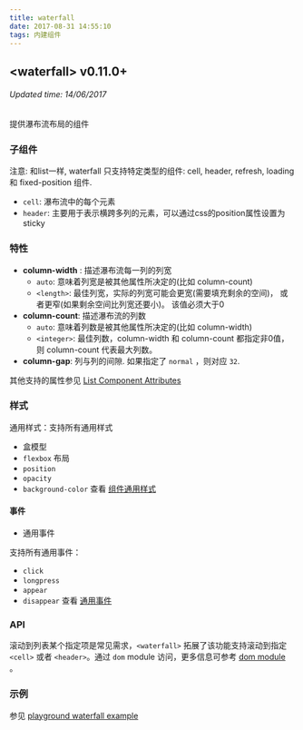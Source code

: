 ```yaml
---
title: waterfall
date: 2017-08-31 14:55:10
tags: 内建组件
---
```


## &#60;waterfall&#62; v0.11.0+
###### Updated time: 14/06/2017

提供瀑布流布局的组件

### 子组件
注意: 和list一样, waterfall 只支持特定类型的组件: cell, header, refresh, loading 和 fixed-position 组件.

* `cell`: 瀑布流中的每个元素
* `header`: 主要用于表示横跨多列的元素，可以通过css的position属性设置为sticky

### 特性
* **column-width** : 描述瀑布流每一列的列宽
  * `auto`: 意味着列宽是被其他属性所决定的(比如 column-count)
  * `<length>`: 最佳列宽，实际的列宽可能会更宽(需要填充剩余的空间)， 或者更窄(如果剩余空间比列宽还要小)。 该值必须大于0
* **column-count**: 描述瀑布流的列数
  * `auto`: 意味着列数是被其他属性所决定的(比如 column-width)
  * `<integer>`: 最佳列数，column-width 和 column-count 都指定非0值， 则 column-count 代表最大列数。
* **column-gap**: 列与列的间隙. 如果指定了 `normal` ，则对应 `32`.

其他支持的属性参见 [List Component Attributes](http://weex.apache.org/cn/references/components/list.html)

### 样式
通用样式：支持所有通用样式

* 盒模型
* `flexbox` 布局
* `position`
* `opacity`
* `background-color`
查看 [组件通用样式](http://weex.apache.org/cn/references/common-style.html)

#### 事件

* 通用事件

支持所有通用事件：

  * `click`
  * `longpress`
  * `appear`
  * `disappear`
  查看 [通用事件](http://weex.apache.org/cn/references/common-event.html)

### API
滚动到列表某个指定项是常见需求，`<waterfall>` 拓展了该功能支持滚动到指定 `<cell>` 或者 `<header>`。通过 `dom` module 访问，更多信息可参考 [dom module](http://weex.apache.org/cn/references/modules/dom.html) 。

### 示例
参见 [playground waterfall example](http://dotwe.org/vue/7a9195643e9e8da352b0d879cdbe68c0)